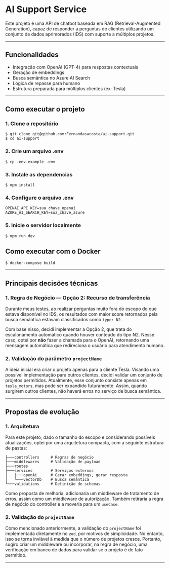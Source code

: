 # AI Support Service

Este projeto é uma API de chatbot baseada em RAG (Retrieval-Augmented Generation), capaz de responder a perguntas de clientes utilizando um conjunto de dados aprimorados (IDS) com suporte a múltiplos projetos.

---

## Funcionalidades

- Integração com OpenAI (GPT-4) para respostas contextuais
- Geração de embeddings
- Busca semântica no Azure AI Search
- Lógica de repasse para humano
- Estrutura preparada para múltiplos clientes (ex: Tesla)

---

## Como executar o projeto

### 1. Clone o repositório

```
$ git clone git@github.com:Fernandasacosta/ai-support.git
$ cd ai-support
```

### 2. Crie um arquivo .env

```
$ cp .env.example .env
```

### 3. Instale as dependencias

```
$ npm install
```

### 4. Configure o arquivo .env

```
OPENAI_API_KEY=sua_chave_openai
AZURE_AI_SEARCH_KEY=sua_chave_azure
```

### 5. Inicie o servidor localmente

```
$ npm run dev
```

## Como executar com o Docker

```
$ docker-compose build
```

---

## Principais decisões técnicas

### 1. Regra de Negócio — Opção 2: Recurso de transferência

Durante meus testes, ao realizar perguntas muito fora do escopo do que estava disponível no IDS, os resultados com maior score retornados pela busca semântica estavam classificados como `type: N2`.

Com base nisso, decidi implementar a Opção 2, que trata do escalonamento automático quando houver conteúdo do tipo N2. Nesse caso, optei por **não** fazer a chamada para o OpenAI, retornando uma mensagem automática que redireciona o usuário para atendimento humano.

### 2. Validação do parâmetro `projectName`

A ideia inicial era criar o projeto apenas para a cliente Tesla. Visando uma possível implementação para outros clientes, decidi validar um conjunto de projetos permitidos. Atualmente, esse conjunto consiste apenas em `tesla_motors`, mas pode ser expandido futuramente. Assim, quando surgirem outros clientes, não haverá erros no serviço de busca semântica.

---

## Propostas de evolução

### 1. Arquitetura

Para este projeto, dado o tamanho do escopo e considerando possíveis atualizações, optei por uma arquitetura compacta, com a seguinte estrutura de pastas:

```
├───controllers     # Regras de negócio
├───middlewares     # Validação de payload
├───routes
├───services        # Serviços externos
│   ├───openAi      # Gerar embeddings, gerar resposta
│   └───vectorDb    # Busca semântica
└───validations     # Definição de schemas
```

Como proposta de melhoria, adicionaria um middleware de tratamento de erros, assim como um middleware de autorização. Também retiraria a regra de negócio do controller e a moveria para um `useCase`.

### 2. Validação do `projectName`

Como mencionado anteriormente, a validação do `projectName` foi implementada diretamente no `zod`, por motivos de simplicidade. No entanto, isso se torna inviável à medida que o número de projetos cresce. Portanto, sugiro criar um middleware ou incorporar, na regra de negócio, uma verificação em banco de dados para validar se o projeto é de fato permitido.

---
